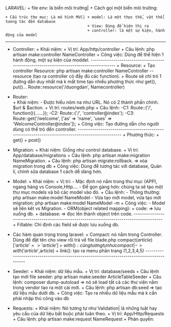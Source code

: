 LARAVEL:
    + file env: là biến môi trường| + Cách gọi một biến môi trường: 

    + Cấu trúc thư mục: Là mô hình MVC| + model: Là một thực thể, vật thể| tương tác đến database 
                                        + View: Dùng để hiện thị ra
                                        + controller: là một sự kiện, hành động của model
----------------------------------------------------------------------------------------------------
+ Controller:
            + Khái niệm: 
            + Vị trí: App/http/controller
            + Câu lệnh: php artisan make:controller NameController 
            + Công việc: Dùng để thể hiện 1 hành động, một sự kiện của moddel.
            --------------------------------------------------------------------------------------
            + Resource: 
                        + Tạo controller Resource: php artisan make:controller NameController --resource (tạo ra controller có đầy đủ các function).
                        + Route sẽ chỉ trỏ 1 đường dẫn duy nhất mà k mất time tạo nhiều phương thức như get(), put()... Route::resource('/duongdan', Namecontroller)

+ Router:   
            + Khái niệm: - Được hiểu nôm na như URL. Nó có 2 thành phần chính. $url & $action.
            + Vị trí: routes/web.php
            + Câu lệnh: -C1: Route::('/', function(){......});
                        -C2: Route::('/', 'controller@index');
                        -C3: Route::get('/welcome', ['as' => 'name', 'uses' => 'WelcomeController@index']);
            + Công việc: Tạo đường dẫn cho người dùng có thể trỏ đến controller.
            -----------------------------------------------------------------------------------------------
            + Phương thức:
                        + get()
                        + post()
+ Migration: 
            + Khái niệm: Giống như control database. 
            + Vị trí: App/database/migrations
            + Câu lệnh: php artisan make:migration NameMigration.
            + Câu lệnh: php artisan migrate:rollback. => xóa migration trong db
            + Công việc: Dùng để tương tác với database, Quản lí, chỉnh sữa database 1 cách dễ dàng hơn.
+ Model:
            + Khái niệm: 
            + Vị trí: - Mặc định nó nằm trong thư mục (APP), ngang hàng vs Console,Http....
                      - Để gọn gàng hơn: chúng ta sẽ tạo một thư mục models và bỏ các model vào đó.
            + Câu lệnh: - Thông thường: php artisan make:model NameModel
                        - Vừa tạo mới model, vừa tạo mới migration: php artisan make:model NameModel -m
            + Công việc: - Model sẽ liên kết vs Migration.
                         - ORM(object related mapping): + code: => lưu xuống db.
                                                        + database: => đọc lên thành object trên code.
            ----------------------------------------------------------------------------------------
            + Fillable: Chỉ định các field sẽ được lưu xuống db.
+ Các hàm quan trọng trong laravel: 
            + Compact: nó nằm trong Controller. Dùng để đặt tên cho view rồi trả về file blade.php
                        compact($article)[
                            'article' => 'article'
                        ]
            + with(): cũng tương tự như compact | ->with('article',$article)
            + link(): tạo ra menu phân trang (1,2,3,4,5)
            -----------------------------------------------------------------------------------------
+ Seeder: 
            + Khái niệm: dữ liệu mẫu. 
            + Vị trí: database/seeds
            + Câu lệnh tạo mới file seeder: php artisan make:seeder ArticleTableSeeder
            + Câu lệnh: composer dump-autoload => nó sẽ load tất cả các thư viện nằm trong vendor tạo ra một cái mới. 
            + Câu lệnh: php artisan db:seed => tạo dữ liệu mẫu dưới db.
            + Công việc: Tạo ra nhiều dữ liệu mẫu mà k cần phải nhập thủ công vào db
+ Requests: 
            + Khái niệm: Nó tương tự như Validation|  là những luật hay yêu cầu của dữ liệu bắt buộc phải tuân theo.
            + Vị trí: App/Http/Requests
            + Câu lệnh: php artisan make:request NameRequest
            + Phân quyền: 
